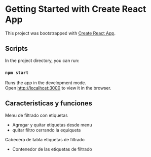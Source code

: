 # Getting Started with Create React App

This project was bootstrapped with [Create React App](https://github.com/facebook/create-react-app).

## Scripts

In the project directory, you can run:

### `npm start`

Runs the app in the development mode.\
Open [http://localhost:3000](http://localhost:3000) to view it in the browser.

## Caracteristicas y funciones

Menu de filtrado con etiquetas
 - Agregar y quitar etiquetas desde menu
 - quitar filtro cerrando la equiqueta  

Cabecera de tabla etiquetas de filtrado
- Contenedor de las etiquetas de filtrado  

